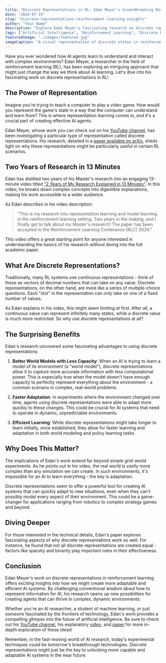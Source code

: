 ```yaml
---
title: "Discrete Representations in RL: Edan Meyer's Groundbreaking Research"
date: "2024-07-15"
slug: "discrete-representations-reinforcement-learning-insights"
author: "Your Name"
description: "Explore Edan Meyer's fascinating research on discrete representations in reinforcement learning, and discover how this approach could revolutionize AI adaptability and efficiency."
tags: ["Artificial Intelligence", "Reinforcement Learning", "Discrete Representations", "Edan Meyer", "AI Research"]
featuredImage: "./images/featured.jpg"
imageCaption: "A visual representation of discrete states in reinforcement learning, inspired by Edan Meyer's research"
---
```


Have you ever wondered how AI agents learn to understand and interact with complex environments? Edan Meyer, a researcher in the field of reinforcement learning (RL), has been exploring an intriguing approach that might just change the way we think about AI learning. Let's dive into his fascinating work on discrete representations in RL!

## The Power of Representation

Imagine you're trying to teach a computer to play a video game. How would you represent the game's state in a way that the computer can understand and learn from? This is where representation learning comes in, and it's a crucial part of creating effective AI agents.

Edan Meyer, whose work you can check out on his [YouTube channel](https://www.youtube.com/@EdanMeyer), has been investigating a particular type of representation called discrete representations. His research, detailed in a [paper available on arXiv](https://arxiv.org/abs/2312.01203), sheds light on why these representations might be particularly useful in certain RL scenarios.

## Two Years of Research in 13 Minutes

Edan has distilled two years of his Master's research into an engaging 13-minute video titled ["2 Years of My Research Explained in 13 Minutes"](https://www.youtube.com/watch?v=s8RqGlU5HEs). In this video, he breaks down complex concepts into digestible explanations, making his work accessible to a wider audience.

As Edan describes in his video description:

> "This is my research into representation learning and model learning in the reinforcement learning setting. Two years in the making, and I finally get to talk about my Master's research! The paper has been accepted to the Reinforcement Learning Conference (RLC) 2024."

This video offers a great starting point for anyone interested in understanding the basics of his research without diving into the full academic paper.

## What Are Discrete Representations?

Traditionally, many RL systems use continuous representations - think of these as vectors of decimal numbers that can take on any value. Discrete representations, on the other hand, are more like a series of multiple-choice questions. Each "slot" in the representation can only take on one of a fixed number of values.

As Edan explains in his video, this might seem limiting at first. After all, a continuous value can represent infinitely many states, while a discrete value is much more restricted. So why use discrete representations at all?

## The Surprising Benefits

Edan's research uncovered some fascinating advantages to using discrete representations:

1. **Better World Models with Less Capacity**: When an AI is trying to learn a model of its environment (a "world model"), discrete representations allow it to capture more accurate information with less computational power. This is especially true when the model doesn't have enough capacity to perfectly represent everything about the environment - a common scenario in complex, real-world problems.

2. **Faster Adaptation**: In experiments where the environment changed over time, agents using discrete representations were able to adapt more quickly to these changes. This could be crucial for AI systems that need to operate in dynamic, unpredictable environments.

3. **Efficient Learning**: While discrete representations might take longer to learn initially, once established, they allow for faster learning and adaptation in both world modeling and policy learning tasks.

## Why Does This Matter?

The implications of Edan's work extend far beyond simple grid-world experiments. As he points out in his video, the real world is vastly more complex than any simulation we can create. In such environments, it's impossible for an AI to learn everything - the key is adaptation.

Discrete representations seem to offer a powerful tool for creating AI systems that can quickly adapt to new situations, even when they can't possibly model every aspect of their environment. This could be a game-changer for applications ranging from robotics to complex strategy games and beyond.

## Diving Deeper

For those interested in the technical details, Edan's paper explores fascinating aspects of why discrete representations work so well. For instance, he found that not all discrete representations are created equal - factors like sparsity and binarity play important roles in their effectiveness.

## Conclusion

Edan Meyer's work on discrete representations in reinforcement learning offers exciting insights into how we might create more adaptable and efficient AI systems. By challenging conventional wisdom about how to represent information for AI, his research opens up new possibilities for creating agents that can thrive in complex, dynamic environments.

Whether you're an AI researcher, a student of machine learning, or just someone fascinated by the frontiers of technology, Edan's work provides a compelling glimpse into the future of artificial intelligence. Be sure to check out his [YouTube channel](https://www.youtube.com/@EdanMeyer), his explanatory [video](https://www.youtube.com/watch?v=s8RqGlU5HEs), and [paper](https://arxiv.org/abs/2312.01203) for more in-depth exploration of these ideas!

Remember, in the fast-moving world of AI research, today's experimental techniques could be tomorrow's breakthrough technologies. Discrete representations might just be the key to unlocking more capable and adaptable AI systems in the near future.
